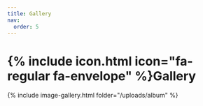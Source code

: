 ```yaml
---
title: Gallery
nav:
  order: 5
---
```


# {% include icon.html icon="fa-regular fa-envelope" %}Gallery

{% include image-gallery.html folder="/uploads/album" %}